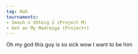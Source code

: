 ```yaml
---
tag: Nah
tournaments:
- Smash n Shteig 2 (Project M)
- Get on My Madreiga (Project+)
---
```


Oh my god this guy is so sick wow I want to be him
